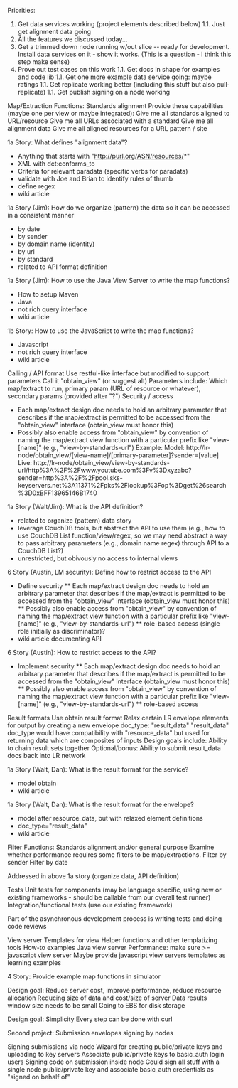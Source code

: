 Priorities:
1. Get data services working (project elements described below)
1.1. Just get alignment data going
1. All the features we discussed today...
1. Get a trimmed down node running w/out slice -- ready for development. Install data services on it - show it works. (This is a question - I think this step make sense)
1. Prove out test cases on this work
1.1.  Get docs in shape for examples and code lib
1.1. Get one more example data service going: maybe ratings
1.1. Get replicate working better (including this stuff but also pull-replicate)
1.1. Get publish signing on a node working

Map/Extraction Functions: Standards alignment
 Provide these capabilities (maybe one per view or maybe integrated):
   Give me all standards aligned to URL/resource
   Give me all URLs associated with a standard
   Give me all alignment data
   Give me all aligned resources for a URL pattern / site

1a Story: What defines "alignment data"?
* Anything that starts with "http://purl.org/ASN/resources/*"
* XML with dct:conforms_to
* Criteria for relevant paradata (specific verbs for paradata)
* validate with Joe and Brian to identify rules of thumb
* define regex
* wiki article

1a Story (Jim): How do we organize (pattern) the data so it can be accessed in a consistent manner
* by date
* by sender
* by domain name (identity)
* by url
* by standard
* related to API format definition

1a Story (Jim): How to use the Java View Server to write the map functions?
* How to setup Maven
* Java
* not rich query interface
* wiki article

1b Story: How to use the JavaScript to write the map functions?
* Javascript
* not rich query interface
* wiki article

Calling / API format
 Use restful-like interface but modified to support parameters
   Call it "obtain_view" (or suggest alt)
 Parameters include: Which map/extract to run, primary param (URL of
resource or whatever), secondary params (provided after "?")
 Security / access
   - Each map/extract design doc needs to hold an arbitrary parameter
that describes if the map/extract is permitted to be accessed from the
"obtain_view" interface (obtain_view must honor this)
   - Possibly also enable access from "obtain_view" by convention of
naming the map/extract view function with a particular prefix like
"view-[name]" (e.g., "view-by-standards-url")
 Example:
   Model: http://lr-node/obtain_view/[view-name]/[primary-parameter]?sender=[value]
   Live: http://lr-node/obtain_view/view-by-standards-url/http%3A%2F%2Fwww.youtube.com%3Fv%3Dxyzabc?sender=http%3A%2F%2Fpool.sks-keyservers.net%3A11371%2Fpks%2Flookup%3Fop%3Dget%26search%3D0xBFF13965146B1740

1a Story (Walt/Jim): What is the API definition?
* related to organize (pattern) data story
* leverage CouchDB tools, but abstract the API to use them (e.g., how to use CouchDB List function/view/regex, so we may need abstract a way to pass arbitrary parameters (e.g., domain name regex) through API to a CouchDB List?)
* unrestricted, but obivously no access to internal views

6 Story (Austin, LM security): Define how to restrict access to the API
* Define security
** Each map/extract design doc needs to hold an arbitrary parameter that describes if the map/extract is permitted to be accessed from the "obtain_view" interface (obtain_view must honor this)
** Possibly also enable access from "obtain_view" by convention of naming the map/extract view function with a particular prefix like "view-[name]" (e.g., "view-by-standards-url")
** role-based access (single role initially as discriminator)?
* wiki article documenting API

6 Story (Austin): How to restrict access to the API?
* Implement security
** Each map/extract design doc needs to hold an arbitrary parameter that describes if the map/extract is permitted to be accessed from the "obtain_view" interface (obtain_view must honor this)
** Possibly also enable access from "obtain_view" by convention of naming the map/extract view function with a particular prefix like "view-[name]" (e.g., "view-by-standards-url")
** role-based access

Result formats
 Use obtain result format
   Relax certain LR envelope elements for output by creating a new
envelope doc_type: "result_data"
   "result_data" doc_type would have compatibility with
"resource_data" but used for returning data which are composites of
inputs
 Design goals include:
   Ability to chain result sets together
   Optional/bonus: Ability to submit result_data docs back into LR network

1a Story (Walt, Dan): What is the result format for the service?
* model obtain
* wiki article 

1a Story (Walt, Dan): What is the result format for the envelope?
* model after resource_data, but with relaxed element definitions
* doc_type="result_data"
* wiki article

Filter Functions: Standards alignment and/or general purpose
 Examine whether performance requires some filters to be map/extractions.
   Filter by sender
   Filter by date

Addressed in above 1a story (organize data, API definition)

Tests
 Unit tests for components (may be language specific, using new or
existing frameworks - should be callable from our overall test runner)
 Integration/functional tests (use our existing framework)

Part of the asynchronous development process is writing tests and doing code reviews

View server
 Templates for view
   Helper functions and other templatizing tools
   How-to examples
 Java view server
   Performance: make sure >= javascript view server
 Maybe provide javascript view servers templates as learning examples

4 Story: Provide example map functions in simulator




Design goal: Reduce server cost, improve performance, reduce resource allocation
 Reducing size of data and cost/size of server
   Data results window size needs to be small
   Going to EBS for disk storage

Design goal: Simplicity
 Every step can be done with curl

Second project: Submission envelopes signing by nodes

Signing submissions via node
 Wizard for creating public/private keys and uploading to key servers
 Associate public/private keys to basic_auth login users
 Signing code on submission inside node
   Could sign all stuff with a single node public/private key and
associate basic_auth credentials as "signed on behalf of"